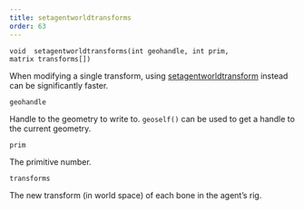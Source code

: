 ```yaml
---
title: setagentworldtransforms
order: 63
---
```

`void  setagentworldtransforms(int geohandle, int prim, matrix transforms[])`

When modifying a single transform, using [setagentworldtransform](./setagentworldtransform "Overrides the world space transform of an agent primitive’s bone.") instead can be significantly faster.

`geohandle`

Handle to the geometry to write to. `geoself()` can be used to get a handle to the current geometry.

`prim`

The primitive number.

`transforms`

The new transform (in world space) of each bone in the agent’s rig.
